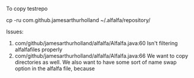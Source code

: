 To copy testrepo

cp -ru com.github.jamesarthurholland ~/.alfalfa/repository/

Issues:
1. com/github/jamesarthurholland/alfalfa/Alfalfa.java:60 Isn't filtering alfalfafiles properly
2. com/github/jamesarthurholland/alfalfa/Alfalfa.java:66 We want to copy directories as well.
We also want to have some sort of name swap option in the alfalfa file, because 